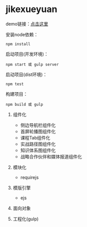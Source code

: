 # jikexueyuan  

demo链接：[点击这里](http://garyguo321.github.io/jikexueyuan/dist/)  

安装node依赖：
```
npm install
```

启动项目(开发环境)：
```
npm start 或 gulp server
```

启动项目(dist环境)：
```
npm test
```

构建项目：
```
npm build 或 gulp
```

1. 组件化
    + 侧边导航栏组件化
    + 首屏轮播图组件化
    + 课程Tab组件化
    + 实战路径图组件化
    + 知识体系图组件化
    + 战略合作伙伴和媒体报道组件化

2. 模块化
    + requirejs

3. 模版引擎
    + ejs

3. 面向对象
  
4. 工程化(gulp)  
